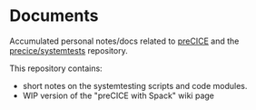 # Documents
Accumulated personal notes/docs related to [preCICE](https://github.com/precice/precice) and the [precice/systemtests](https://github.com/precice/systemtests) repository.

This repository contains:
- short notes on the systemtesting scripts and code modules.
- WIP version of the "preCICE with Spack" wiki page
